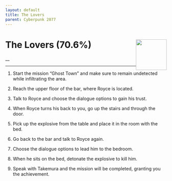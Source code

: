 ```yaml
---
layout: default
title: The Lovers
parent: Cyberpunk 2077
---
```


# The Lovers (70.6%) <img style="float: right;" src="https://cdn.cloudflare.steamstatic.com/steamcommunity/public/images/apps/1091500/25bab7e2288262ad801664e62f241e2839edb457.jpg" width="96" height="96">

__

***

1. Start the mission “Ghost Town” and make sure to remain undetected while infiltrating the area.

2. Reach the upper floor of the bar, where Royce is located.

3. Talk to Royce and choose the dialogue options to gain his trust.

4. When Royce turns his back to you, go up the stairs and through the door.

5. Pick up the explosive from the table and place it in the room with the bed.

6. Go back to the bar and talk to Royce again.

7. Choose the dialogue options to lead him to the bedroom.

8. When he sits on the bed, detonate the explosive to kill him.

9. Speak with Takemura and the mission will be completed, granting you the achievement.